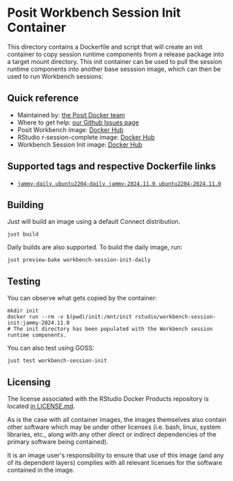 # Posit Workbench Session Init Container

This directory contains a Dockerfile and script that will create an init container to copy session runtime components from a release package into a target mount directory. This init container can be used to pull the session runtime components into another base sesssion image, which can then be used to run Workbench sessions.

## Quick reference

* Maintained by: [the Posit Docker team](https://github.com/rstudio/rstudio-docker-products)
* Where to get help: [our Github Issues page](https://github.com/rstudio/rstudio-docker-products/issues)
* Posit Workbench image: [Docker Hub](https://hub.docker.com/r/rstudio/rstudio-workbench)
* RStudio r-session-complete image: [Docker Hub](https://hub.docker.com/r/rstudio/r-session-complete)
* Workbench Session Init image: [Docker Hub](https://hub.docker.com/r/rstudio/workbench-session-init)

## Supported tags and respective Dockerfile links

* [`jammy-daily`, `ubuntu2204-daily`, `jammy-2024.11.0`, `ubuntu2204-2024.11.0`](https://github.com/rstudio/rstudio-docker-products/blob/main/workbench-session-init/Dockerfile.2204)

## Building

Just will build an image using a default Connect distribution.

```console
just build
```

Daily builds are also supported. To build the daily image, run:

```console
just preview-bake workbench-session-init-daily
```

## Testing

You can observe what gets copied by the container:

```console
mkdir init
docker run --rm -v $(pwd)/init:/mnt/init rstudio/workbench-session-init:jammy-2024.11.0
# The init directory has been populated with the Workbench session runtime components.
```

You can also test using GOSS:

```console
just test workbench-session-init
```

## Licensing

The license associated with the RStudio Docker Products repository is located [in LICENSE.md](https://github.com/rstudio/rstudio-docker-products/blob/main/LICENSE.md).

As is the case with all container images, the images themselves also contain other software which may be under other
licenses (i.e. bash, linux, system libraries, etc., along with any other direct or indirect dependencies of the primary
software being contained).

It is an image user's responsibility to ensure that use of this image (and any of its dependent layers) complies with
all relevant licenses for the software contained in the image.
